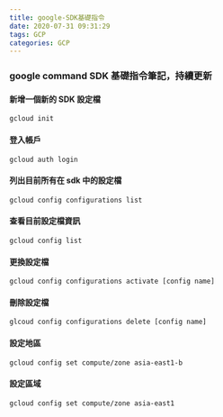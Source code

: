 ```yaml
---
title: google-SDK基礎指令
date: 2020-07-31 09:31:29
tags: GCP
categories: GCP
---
```


### google command SDK 基礎指令筆記，持續更新

<!-- more -->


#### 新增一個新的 SDK 設定檔

```
gcloud init
```

#### 登入帳戶

```
gcloud auth login
```

#### 列出目前所有在 sdk 中的設定檔

``` 
gcloud config configurations list
```

#### 查看目前設定檔資訊

```
gcloud config list
```

#### 更換設定檔

```
gcloud config configurations activate [config name]
```

#### 刪除設定檔

```
glcoud config configurations delete [config name]
```

#### 設定地區

```
gcloud config set compute/zone asia-east1-b
```

#### 設定區域

```
gcloud config set compute/zone asia-east1
```